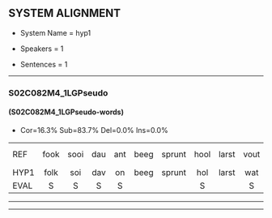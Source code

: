 
## SYSTEM ALIGNMENT

- System Name = hyp1

- Speakers = 1

- Sentences = 1

---

### S02C082M4_1LGPseudo

#### (S02C082M4_1LGPseudo-words)

- Cor=16.3%	Sub=83.7%	Del=0.0%	Ins=0.0%

|  |  |  |  |  |  |  |  |  |  |  |  |  |  |  |  |  |  |  |  |  |  |  |  |  |  |  |  |  |  |  |  |  |  |  |  |  |  |  |  |  |  |  |  |
|:--- |:---:|:---:|:---:|:---:|:---:|:---:|:---:|:---:|:---:|:---:|:---:|:---:|:---:|:---:|:---:|:---:|:---:|:---:|:---:|:---:|:---:|:---:|:---:|:---:|:---:|:---:|:---:|:---:|:---:|:---:|:---:|:---:|:---:|:---:|:---:|:---:|:---:|:---:|:---:|:---:|:---:|:---:|:---:|
| REF | fook | sooi | dau | ant | beeg | sprunt | hool | larst | vout | zwoei | fam | rachts | vaap | sprieuw | keng | swoers | doer | * | * | plirt | jien | blard | guul | hoekt | neeuw | * | noork | vid | zans | leum | haans | spaai | sjalt | heik | sank | *(groen) | frijk | eem | schard | grek | dron | snaaf | stuid |
| HYP1 | folk | soi | dav | on | beeg | sprunt | hol | larst | wat | soi | van | achts | wap | spev | keng | soor | dour | la | ind | plicht | jeen | lach | gul | hoekt | nee | o | nor | vit | sans | lum | hans | spay | schelt | herk | sank | roen | frek | één | schart | gek | droon | snaaf | staat |
| EVAL | S | S | S | S |  |  | S |  | S | S | S | S | S | S |  | S | S | S | S | S | S | S | S |  | S | S | S | S | S | S | S | S | S | S |  | S | S | S | S | S | S |  | S |
---

---
